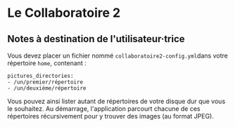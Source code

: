 # Le Collaboratoire 2

## Notes à destination de l'utilisateur·trice

Vous devez placer un fichier nommé ```collaboratoire2-config.yml```dans votre répertoire ```home```, contenant :

	pictures_directories:
  	- /un/premier/répertoire
  	- /un/deuxième/répertoire

Vous pouvez ainsi lister autant de répertoires de votre disque dur que vous le souhaitez. Au démarrage, l'application parcourt chacune de ces répertoires récursivement pour y trouver des images (au format JPEG).

<!--
## Notes à destination du développeur ou de la développeuse

Application reposant sur [electron-react-boilerplate](https://github.com/chentsulin/electron-react-boilerplate) + :
	
	yarn add -D electron-rebuild node-loader

	yarn add chance config-yaml electron-logger fast-exif fs-extra image-file image-size klaw-sync react-svg-pan-zoom react-virtualized sharp styled-components xlsx moment

Problème d'installation d'Electron sous Linux :

	npm install -g electron --unsafe-perm=true --allow-root

Recompiler sharp :

	./node_modules/.bin/electron-rebuild

NPM & Windows :

	https://github.com/nodejs/node-gyp/blob/master/README.md
	https://stackoverflow.com/questions/33896511/npm-install-fails-with-node-gyp

Problèmes que je me suis tapés :

- https://github.com/webpack/webpack/issues/5931
- Je suis obligé de commenter ```new MinifyPlugin(),``` dans ```webpack.config.renderer.prod.js```, pour l'instant...
-->